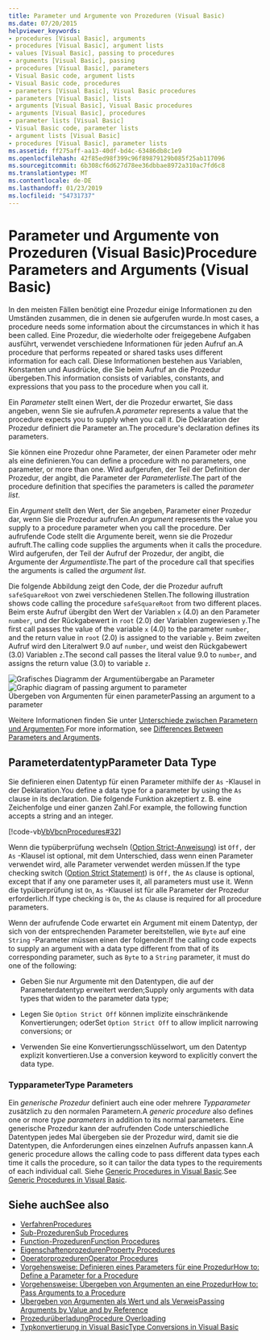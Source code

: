 ```yaml
---
title: Parameter und Argumente von Prozeduren (Visual Basic)
ms.date: 07/20/2015
helpviewer_keywords:
- procedures [Visual Basic], arguments
- procedures [Visual Basic], argument lists
- values [Visual Basic], passing to procedures
- arguments [Visual Basic], passing
- procedures [Visual Basic], parameters
- Visual Basic code, argument lists
- Visual Basic code, procedures
- parameters [Visual Basic], Visual Basic procedures
- parameters [Visual Basic], lists
- arguments [Visual Basic], Visual Basic procedures
- arguments [Visual Basic], procedures
- parameter lists [Visual Basic]
- Visual Basic code, parameter lists
- argument lists [Visual Basic]
- procedures [Visual Basic], parameter lists
ms.assetid: ff275aff-aa13-40df-bd4c-63486db8c1e9
ms.openlocfilehash: 42f85ed98f399c96f89879129b085f25ab117096
ms.sourcegitcommit: 6b308cf6d627d78ee36dbbae8972a310ac7fd6c8
ms.translationtype: MT
ms.contentlocale: de-DE
ms.lasthandoff: 01/23/2019
ms.locfileid: "54731737"
---
```

# <a name="procedure-parameters-and-arguments-visual-basic"></a><span data-ttu-id="a1b82-102">Parameter und Argumente von Prozeduren (Visual Basic)</span><span class="sxs-lookup"><span data-stu-id="a1b82-102">Procedure Parameters and Arguments (Visual Basic)</span></span>
<span data-ttu-id="a1b82-103">In den meisten Fällen benötigt eine Prozedur einige Informationen zu den Umständen zusammen, die in denen sie aufgerufen wurde.</span><span class="sxs-lookup"><span data-stu-id="a1b82-103">In most cases, a procedure needs some information about the circumstances in which it has been called.</span></span> <span data-ttu-id="a1b82-104">Eine Prozedur, die wiederholte oder freigegebene Aufgaben ausführt, verwendet verschiedene Informationen für jeden Aufruf an.</span><span class="sxs-lookup"><span data-stu-id="a1b82-104">A procedure that performs repeated or shared tasks uses different information for each call.</span></span> <span data-ttu-id="a1b82-105">Diese Informationen bestehen aus Variablen, Konstanten und Ausdrücke, die Sie beim Aufruf an die Prozedur übergeben.</span><span class="sxs-lookup"><span data-stu-id="a1b82-105">This information consists of variables, constants, and expressions that you pass to the procedure when you call it.</span></span>  
  
 <span data-ttu-id="a1b82-106">Ein *Parameter* stellt einen Wert, der die Prozedur erwartet, Sie dass angeben, wenn Sie sie aufrufen.</span><span class="sxs-lookup"><span data-stu-id="a1b82-106">A *parameter* represents a value that the procedure expects you to supply when you call it.</span></span> <span data-ttu-id="a1b82-107">Die Deklaration der Prozedur definiert die Parameter an.</span><span class="sxs-lookup"><span data-stu-id="a1b82-107">The procedure's declaration defines its parameters.</span></span>  
  
 <span data-ttu-id="a1b82-108">Sie können eine Prozedur ohne Parameter, der einen Parameter oder mehr als eine definieren.</span><span class="sxs-lookup"><span data-stu-id="a1b82-108">You can define a procedure with no parameters, one parameter, or more than one.</span></span> <span data-ttu-id="a1b82-109">Wird aufgerufen, der Teil der Definition der Prozedur, der angibt, die Parameter der *Parameterliste*.</span><span class="sxs-lookup"><span data-stu-id="a1b82-109">The part of the procedure definition that specifies the parameters is called the *parameter list*.</span></span>  
  
 <span data-ttu-id="a1b82-110">Ein *Argument* stellt den Wert, der Sie angeben, Parameter einer Prozedur dar, wenn Sie die Prozedur aufrufen.</span><span class="sxs-lookup"><span data-stu-id="a1b82-110">An *argument* represents the value you supply to a procedure parameter when you call the procedure.</span></span> <span data-ttu-id="a1b82-111">Der aufrufende Code stellt die Argumente bereit, wenn sie die Prozedur aufruft.</span><span class="sxs-lookup"><span data-stu-id="a1b82-111">The calling code supplies the arguments when it calls the procedure.</span></span> <span data-ttu-id="a1b82-112">Wird aufgerufen, der Teil der Aufruf der Prozedur, der angibt, die Argumente der *Argumentliste*.</span><span class="sxs-lookup"><span data-stu-id="a1b82-112">The part of the procedure call that specifies the arguments is called the *argument list*.</span></span>  
  
 <span data-ttu-id="a1b82-113">Die folgende Abbildung zeigt den Code, der die Prozedur aufruft `safeSquareRoot` von zwei verschiedenen Stellen.</span><span class="sxs-lookup"><span data-stu-id="a1b82-113">The following illustration shows code calling the procedure `safeSquareRoot` from two different places.</span></span> <span data-ttu-id="a1b82-114">Beim erste Aufruf übergibt den Wert der Variablen `x` (4.0) an den Parameter `number`, und der Rückgabewert in `root` (2.0) der Variablen zugewiesen `y`.</span><span class="sxs-lookup"><span data-stu-id="a1b82-114">The first call passes the value of the variable `x` (4.0) to the parameter `number`, and the return value in `root` (2.0) is assigned to the variable `y`.</span></span> <span data-ttu-id="a1b82-115">Beim zweiten Aufruf wird den Literalwert 9.0 auf `number`, und weist den Rückgabewert (3.0) Variablen `z`.</span><span class="sxs-lookup"><span data-stu-id="a1b82-115">The second call passes the literal value 9.0 to `number`, and assigns the return value (3.0) to variable `z`.</span></span>  
  
 <span data-ttu-id="a1b82-116">![Grafisches Diagramm der Argumentübergabe an Parameter](./media/parametersargue.gif "ParametersArgue")</span><span class="sxs-lookup"><span data-stu-id="a1b82-116">![Graphic diagram of passing argument to parameter](./media/parametersargue.gif "ParametersArgue")</span></span>  
<span data-ttu-id="a1b82-117">Übergeben von Argumenten für einen parameter</span><span class="sxs-lookup"><span data-stu-id="a1b82-117">Passing an argument to a parameter</span></span>  
  
 <span data-ttu-id="a1b82-118">Weitere Informationen finden Sie unter [Unterschiede zwischen Parametern und Argumenten](./differences-between-parameters-and-arguments.md).</span><span class="sxs-lookup"><span data-stu-id="a1b82-118">For more information, see [Differences Between Parameters and Arguments](./differences-between-parameters-and-arguments.md).</span></span>  
  
## <a name="parameter-data-type"></a><span data-ttu-id="a1b82-119">Parameterdatentyp</span><span class="sxs-lookup"><span data-stu-id="a1b82-119">Parameter Data Type</span></span>  
 <span data-ttu-id="a1b82-120">Sie definieren einen Datentyp für einen Parameter mithilfe der `As` -Klausel in der Deklaration.</span><span class="sxs-lookup"><span data-stu-id="a1b82-120">You define a data type for a parameter by using the `As` clause in its declaration.</span></span> <span data-ttu-id="a1b82-121">Die folgende Funktion akzeptiert z. B. eine Zeichenfolge und einer ganzen Zahl.</span><span class="sxs-lookup"><span data-stu-id="a1b82-121">For example, the following function accepts a string and an integer.</span></span>  
  
 [!code-vb[VbVbcnProcedures#32](./codesnippet/VisualBasic/procedure-parameters-and-arguments_1.vb)]  
  
 <span data-ttu-id="a1b82-122">Wenn die typüberprüfung wechseln ([Option Strict-Anweisung](../../../../visual-basic/language-reference/statements/option-strict-statement.md)) ist `Off,` der `As` -Klausel ist optional, mit dem Unterschied, dass wenn einen Parameter verwendet wird, alle Parameter verwendet werden müssen.</span><span class="sxs-lookup"><span data-stu-id="a1b82-122">If the type checking switch ([Option Strict Statement](../../../../visual-basic/language-reference/statements/option-strict-statement.md)) is `Off,` the `As` clause is optional, except that if any one parameter uses it, all parameters must use it.</span></span> <span data-ttu-id="a1b82-123">Wenn die typüberprüfung ist `On`, `As` -Klausel ist für alle Parameter der Prozedur erforderlich.</span><span class="sxs-lookup"><span data-stu-id="a1b82-123">If type checking is `On`, the `As` clause is required for all procedure parameters.</span></span>  
  
 <span data-ttu-id="a1b82-124">Wenn der aufrufende Code erwartet ein Argument mit einem Datentyp, der sich von der entsprechenden Parameter bereitstellen, wie `Byte` auf eine `String` -Parameter müssen einen der folgenden:</span><span class="sxs-lookup"><span data-stu-id="a1b82-124">If the calling code expects to supply an argument with a data type different from that of its corresponding parameter, such as `Byte` to a `String` parameter, it must do one of the following:</span></span>  
  
-   <span data-ttu-id="a1b82-125">Geben Sie nur Argumente mit den Datentypen, die auf der Parameterdatentyp erweitert werden;</span><span class="sxs-lookup"><span data-stu-id="a1b82-125">Supply only arguments with data types that widen to the parameter data type;</span></span>  
  
-   <span data-ttu-id="a1b82-126">Legen Sie `Option Strict Off` können implizite einschränkende Konvertierungen; oder</span><span class="sxs-lookup"><span data-stu-id="a1b82-126">Set `Option Strict Off` to allow implicit narrowing conversions; or</span></span>  
  
-   <span data-ttu-id="a1b82-127">Verwenden Sie eine Konvertierungsschlüsselwort, um den Datentyp explizit konvertieren.</span><span class="sxs-lookup"><span data-stu-id="a1b82-127">Use a conversion keyword to explicitly convert the data type.</span></span>  
  
### <a name="type-parameters"></a><span data-ttu-id="a1b82-128">Typparameter</span><span class="sxs-lookup"><span data-stu-id="a1b82-128">Type Parameters</span></span>  
 <span data-ttu-id="a1b82-129">Ein *generische Prozedur* definiert auch eine oder mehrere *Typparameter* zusätzlich zu den normalen Parametern.</span><span class="sxs-lookup"><span data-stu-id="a1b82-129">A *generic procedure* also defines one or more *type parameters* in addition to its normal parameters.</span></span> <span data-ttu-id="a1b82-130">Eine generische Prozedur kann der aufrufenden Code unterschiedliche Datentypen jedes Mal übergeben sie der Prozedur wird, damit sie die Datentypen, die Anforderungen eines einzelnen Aufrufs anpassen kann.</span><span class="sxs-lookup"><span data-stu-id="a1b82-130">A generic procedure allows the calling code to pass different data types each time it calls the procedure, so it can tailor the data types to the requirements of each individual call.</span></span> <span data-ttu-id="a1b82-131">Siehe [Generic Procedures in Visual Basic](../../../../visual-basic/programming-guide/language-features/data-types/generic-procedures.md).</span><span class="sxs-lookup"><span data-stu-id="a1b82-131">See [Generic Procedures in Visual Basic](../../../../visual-basic/programming-guide/language-features/data-types/generic-procedures.md).</span></span>  
  
## <a name="see-also"></a><span data-ttu-id="a1b82-132">Siehe auch</span><span class="sxs-lookup"><span data-stu-id="a1b82-132">See also</span></span>
- [<span data-ttu-id="a1b82-133">Verfahren</span><span class="sxs-lookup"><span data-stu-id="a1b82-133">Procedures</span></span>](./index.md)
- [<span data-ttu-id="a1b82-134">Sub-Prozeduren</span><span class="sxs-lookup"><span data-stu-id="a1b82-134">Sub Procedures</span></span>](./sub-procedures.md)
- [<span data-ttu-id="a1b82-135">Function-Prozeduren</span><span class="sxs-lookup"><span data-stu-id="a1b82-135">Function Procedures</span></span>](./function-procedures.md)
- [<span data-ttu-id="a1b82-136">Eigenschaftenprozeduren</span><span class="sxs-lookup"><span data-stu-id="a1b82-136">Property Procedures</span></span>](./property-procedures.md)
- [<span data-ttu-id="a1b82-137">Operatorprozeduren</span><span class="sxs-lookup"><span data-stu-id="a1b82-137">Operator Procedures</span></span>](./operator-procedures.md)
- [<span data-ttu-id="a1b82-138">Vorgehensweise: Definieren eines Parameters für eine Prozedur</span><span class="sxs-lookup"><span data-stu-id="a1b82-138">How to: Define a Parameter for a Procedure</span></span>](./how-to-define-a-parameter-for-a-procedure.md)
- [<span data-ttu-id="a1b82-139">Vorgehensweise: Übergeben von Argumenten an eine Prozedur</span><span class="sxs-lookup"><span data-stu-id="a1b82-139">How to: Pass Arguments to a Procedure</span></span>](./how-to-pass-arguments-to-a-procedure.md)
- [<span data-ttu-id="a1b82-140">Übergeben von Argumenten als Wert und als Verweis</span><span class="sxs-lookup"><span data-stu-id="a1b82-140">Passing Arguments by Value and by Reference</span></span>](./passing-arguments-by-value-and-by-reference.md)
- [<span data-ttu-id="a1b82-141">Prozedurüberladung</span><span class="sxs-lookup"><span data-stu-id="a1b82-141">Procedure Overloading</span></span>](./procedure-overloading.md)
- [<span data-ttu-id="a1b82-142">Typkonvertierung in Visual Basic</span><span class="sxs-lookup"><span data-stu-id="a1b82-142">Type Conversions in Visual Basic</span></span>](../../../../visual-basic/programming-guide/language-features/data-types/type-conversions.md)
